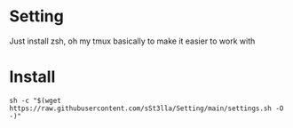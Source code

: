 # Setting

Just install zsh, oh my tmux basically to make it easier to work with

# Install 

```sh -c "$(wget https://raw.githubusercontent.com/sSt3lla/Setting/main/settings.sh -O -)"```
